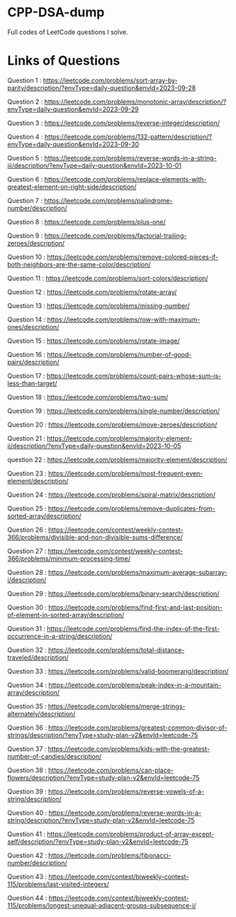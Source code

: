 # CPP-DSA-dump
Full codes of LeetCode questions I solve.

# Links of Questions

Question 1 : https://leetcode.com/problems/sort-array-by-parity/description/?envType=daily-question&envId=2023-09-28

Question 2 : https://leetcode.com/problems/monotonic-array/description/?envType=daily-question&envId=2023-09-29

Question 3 : https://leetcode.com/problems/reverse-integer/description/

Question 4 : https://leetcode.com/problems/132-pattern/description/?envType=daily-question&envId=2023-09-30

Question 5 : https://leetcode.com/problems/reverse-words-in-a-string-iii/description/?envType=daily-question&envId=2023-10-01

Question 6 : https://leetcode.com/problems/replace-elements-with-greatest-element-on-right-side/description/

Question 7 : https://leetcode.com/problems/palindrome-number/description/

Question 8 : https://leetcode.com/problems/plus-one/

Question 9 : https://leetcode.com/problems/factorial-trailing-zeroes/description/

Question 10 : https://leetcode.com/problems/remove-colored-pieces-if-both-neighbors-are-the-same-color/description/

Question 11 : https://leetcode.com/problems/sort-colors/description/

Question 12 : https://leetcode.com/problems/rotate-array/

Question 13 : https://leetcode.com/problems/missing-number/

Question 14 : https://leetcode.com/problems/row-with-maximum-ones/description/

Question 15 : https://leetcode.com/problems/rotate-image/

Question 16 : https://leetcode.com/problems/number-of-good-pairs/description/

Question 17 : https://leetcode.com/problems/count-pairs-whose-sum-is-less-than-target/

Question 18 : https://leetcode.com/problems/two-sum/

Question 19 : https://leetcode.com/problems/single-number/description/

Question 20 : https://leetcode.com/problems/move-zeroes/description/

Question 21 : https://leetcode.com/problems/majority-element-ii/description/?envType=daily-question&envId=2023-10-05

question 22 : https://leetcode.com/problems/majority-element/description/

Question 23 : https://leetcode.com/problems/most-frequent-even-element/description/

Question 24 : https://leetcode.com/problems/spiral-matrix/description/

Question 25 : https://leetcode.com/problems/remove-duplicates-from-sorted-array/description/

Question 26 : https://leetcode.com/contest/weekly-contest-366/problems/divisible-and-non-divisible-sums-difference/

Question 27 : https://leetcode.com/contest/weekly-contest-366/problems/minimum-processing-time/

Question 28 : https://leetcode.com/problems/maximum-average-subarray-i/description/

Question 29 : https://leetcode.com/problems/binary-search/description/

Question 30 : https://leetcode.com/problems/find-first-and-last-position-of-element-in-sorted-array/description/

Question 31 : https://leetcode.com/problems/find-the-index-of-the-first-occurrence-in-a-string/description/

Question 32 : https://leetcode.com/problems/total-distance-traveled/description/

Question 33 : https://leetcode.com/problems/valid-boomerang/description/

Question 34 : https://leetcode.com/problems/peak-index-in-a-mountain-array/description/

Question 35 : https://leetcode.com/problems/merge-strings-alternately/description/

Question 36 : https://leetcode.com/problems/greatest-common-divisor-of-strings/description/?envType=study-plan-v2&envId=leetcode-75

Question 37 : https://leetcode.com/problems/kids-with-the-greatest-number-of-candies/description/

Question 38 : https://leetcode.com/problems/can-place-flowers/description/?envType=study-plan-v2&envId=leetcode-75

Question 39 : https://leetcode.com/problems/reverse-vowels-of-a-string/description/

Question 40 : https://leetcode.com/problems/reverse-words-in-a-string/description/?envType=study-plan-v2&envId=leetcode-75

Question 41 : https://leetcode.com/problems/product-of-array-except-self/description/?envType=study-plan-v2&envId=leetcode-75

Question 42 : https://leetcode.com/problems/fibonacci-number/description/

Question 43 : https://leetcode.com/contest/biweekly-contest-115/problems/last-visited-integers/

Question 44 : https://leetcode.com/contest/biweekly-contest-115/problems/longest-unequal-adjacent-groups-subsequence-i/
